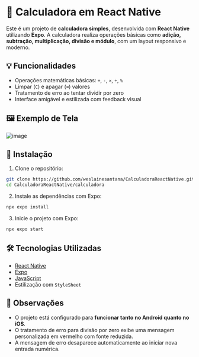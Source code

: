 # 📱 Calculadora em React Native

Este é um projeto de **calculadora simples**, desenvolvida com **React Native** utilizando **Expo**. A calculadora realiza operações básicas como **adição, subtração, multiplicação, divisão e módulo**, com um layout responsivo e moderno.

## 💡 Funcionalidades

- Operações matemáticas básicas: `+`, `-`, `×`, `÷`, `%`
- Limpar (`C`) e apagar (`⌫`) valores
- Tratamento de erro ao tentar dividir por zero
- Interface amigável e estilizada com feedback visual

## 🖼️ Exemplo de Tela

![image](https://github.com/user-attachments/assets/5816f65d-26ff-4360-a9e0-1b86c31b45cf)

## 🚀 Instalação

1. Clone o repositório:

```bash
git clone https://github.com/weslainesantana/CalculadoraReactNative.git
cd CalculadoraReactNative/calculadora
````

2. Instale as dependências com Expo:

```bash
npx expo install
```

3. Inicie o projeto com Expo:

```bash
npx expo start
```

## 🛠️ Tecnologias Utilizadas

* [React Native](https://reactnative.dev/)
* [Expo](https://expo.dev/)
* [JavaScript](https://developer.mozilla.org/pt-BR/docs/Web/JavaScript)
* Estilização com `StyleSheet`
## 📌 Observações

* O projeto está configurado para **funcionar tanto no Android quanto no iOS**.
* O tratamento de erro para divisão por zero exibe uma mensagem personalizada em vermelho com fonte reduzida.
* A mensagem de erro desaparece automaticamente ao iniciar nova entrada numérica.

